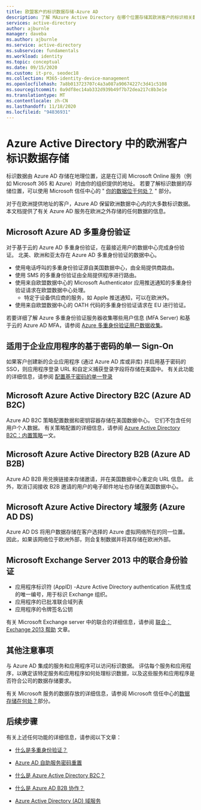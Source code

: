 ```yaml
---
title: 欧盟客户的标识数据存储-Azure AD
description: 了解 MAzure Active Directory 在哪个位置存储其欧洲客户的标识相关数据。
services: active-directory
author: ajburnle
manager: daveba
ms.author: ajburnle
ms.service: active-directory
ms.subservice: fundamentals
ms.workload: identity
ms.topic: conceptual
ms.date: 09/15/2020
ms.custom: it-pro, seodec18
ms.collection: M365-identity-device-management
ms.openlocfilehash: 7a8b013723707c4a3a087a90674227c3d41c5108
ms.sourcegitcommit: 0a9df8ec14ab332d939b49f7b72dea217c8b3e1e
ms.translationtype: MT
ms.contentlocale: zh-CN
ms.lasthandoff: 11/18/2020
ms.locfileid: "94836931"
---
```

# <a name="identity-data-storage-for-european-customers-in-azure-active-directory"></a>Azure Active Directory 中的欧洲客户标识数据存储
标识数据由 Azure AD 存储在地理位置，这是在订阅 Microsoft Online 服务（例如 Microsoft 365 和 Azure）时由你的组织提供的地址。 若要了解标识数据的存储位置，可以使用 Microsoft 信任中心的 " [你的数据位于何处？](https://www.microsoft.com/trustcenter/privacy/where-your-data-is-located) " 部分。

对于在欧洲提供地址的客户，Azure AD 保留欧洲数据中心内的大多数标识数据。 本文档提供了有关 Azure AD 服务在欧洲之外存储的任何数据的信息。

## <a name="microsoft-azure-ad-multi-factor-authentication"></a>Microsoft Azure AD 多重身份验证

对于基于云的 Azure AD 多重身份验证，在最接近用户的数据中心完成身份验证。 北美、欧洲和亚太存在 Azure AD 多重身份验证的数据中心。

* 使用电话呼叫的多重身份验证源自美国数据中心，由全局提供商路由。
* 使用 SMS 的多重身份验证由全局提供程序进行路由。
* 使用来自欧盟数据中心的 Microsoft Authenticator 应用推送通知的多重身份验证请求在欧盟数据中心处理。
    * 特定于设备供应商的服务，如 Apple 推送通知，可以在欧洲外。
* 使用来自欧盟数据中心的 OATH 代码的多重身份验证请求在 EU 进行验证。

若要详细了解 Azure 多重身份验证服务器收集哪些用户信息 (MFA Server) 和基于云的 Azure AD MFA，请参阅 [Azure 多重身份验证用户数据收集](../authentication/howto-mfa-reporting-datacollection.md)。

## <a name="password-based-single-sign-on-for-enterprise-applications"></a>适用于企业应用程序的基于密码的单一 Sign-On
 
如果客户创建新的企业应用程序 (通过 Azure AD 库或非库) 并启用基于密码的 SSO，则应用程序登录 URL 和自定义捕获登录字段将存储在美国中。 有关此功能的详细信息，请参阅 [配置基于密码的单一登录](../manage-apps/configure-password-single-sign-on-non-gallery-applications.md)

## <a name="microsoft-azure-active-directory-b2c-azure-ad-b2c"></a>Microsoft Azure Active Directory B2C (Azure AD B2C)

Azure AD B2C 策略配置数据和密钥容器存储在美国数据中心。 它们不包含任何用户个人数据。 有关策略配置的详细信息，请参阅 [Azure Active Directory B2C：内置策略](../../active-directory-b2c/user-flow-overview.md)一文。

## <a name="microsoft-azure-active-directory-b2b-azure-ad-b2b"></a>Microsoft Azure Active Directory B2B (Azure AD B2B) 
    
Azure AD B2B 用兑换链接来存储邀请，并在美国数据中心重定向 URL 信息。 此外，取消订阅接收 B2B 邀请的用户的电子邮件地址也存储在美国数据中心。

## <a name="microsoft-azure-active-directory-domain-services-azure-ad-ds"></a>Microsoft Azure Active Directory 域服务 (Azure AD DS)

Azure AD DS 将用户数据存储在客户选择的 Azure 虚拟网络所在的同一位置。 因此，如果该网络位于欧洲外部，则会复制数据并将其存储在欧洲外部。

## <a name="federation-in-microsoft-exchange-server-2013"></a>Microsoft Exchange Server 2013 中的联合身份验证
    
- 应用程序标识符 (AppID) -Azure Active Directory authentication 系统生成的唯一编号，用于标识 Exchange 组织。
- 应用程序的已批准联合域列表
- 应用程序的令牌签名公钥 

有关 Microsoft Exchange server 中的联合的详细信息，请参阅 [联合： Exchange 2013 帮助](/exchange/federation-exchange-2013-help) 文章。


## <a name="other-considerations"></a>其他注意事项

与 Azure AD 集成的服务和应用程序可以访问标识数据。 评估每个服务和应用程序，以确定该特定服务和应用程序如何处理标识数据，以及这些服务和应用程序是否符合公司的数据存储要求。

有关 Microsoft 服务的数据存放的详细信息，请参阅 Microsoft 信任中心的[数据存储在何处？](https://www.microsoft.com/trustcenter/privacy/where-your-data-is-located)部分。

## <a name="next-steps"></a>后续步骤
有关上述任何功能的详细信息，请参阅以下文章：
- [什么是多重身份验证？](../authentication/concept-mfa-howitworks.md)

- [Azure AD 自助服务密码重置](../authentication/concept-sspr-howitworks.md)

- [什么是 Azure Active Directory B2C？](../../active-directory-b2c/overview.md)

- [什么是 Azure AD B2B 协作？](../external-identities/what-is-b2b.md)

- [Azure Active Directory (AD) 域服务](../../active-directory-domain-services/overview.md)